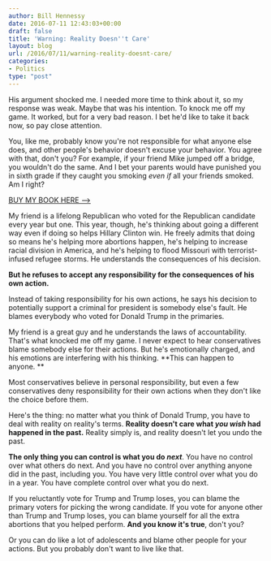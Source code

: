 ```yaml
---
author: Bill Hennessy
date: 2016-07-11 12:43:03+00:00
draft: false
title: 'Warning: Reality Doesn''t Care'
layout: blog
url: /2016/07/11/warning-reality-doesnt-care/
categories:
- Politics
type: "post"
---
```


His argument shocked me. I needed more time to think about it, so my response was weak. Maybe that was his intention. To knock me off my game. It worked, but for a very bad reason. I bet he'd like to take it back now, so pay close attention.

You, like me, probably know you're not responsible for what anyone else does, and other people's behavior doesn't excuse your behavior. You agree with that, don't you? For example, if your friend Mike jumped off a bridge, you wouldn't do the same. And I bet your parents would have punished you in sixth grade if they caught you smoking _even if_ all your friends smoked. Am I right?



[BUY MY BOOK HERE -->](https://amzn.to/29CKIO5)



My friend is a lifelong Republican who voted for the Republican candidate every year but one. This year, though, he's thinking about going a different way even if doing so helps Hillary Clinton win. He freely admits that doing so means he's helping more abortions happen, he's helping to increase racial division in America, and he's helping to flood Missouri with terrorist-infused refugee storms. He understands the consequences of his decision.

**But he refuses to accept any responsibility for the consequences of his own action.**

Instead of taking responsibility for his own actions, he says his decision to potentially support a criminal for president is somebody else's fault. He blames everybody who voted for Donald Trump in the primaries.

My friend is a great guy and he understands the laws of accountability. That's what knocked me off my game. I never expect to hear conservatives blame somebody else for their actions. But he's emotionally charged, and his emotions are interfering with his thinking. **This can happen to anyone. **

Most conservatives believe in personal responsibility, but even a few conservatives deny responsibility for their own actions when they don't like the choice before them.

Here's the thing: no matter what you think of Donald Trump, you have to deal with reality on reality's terms. **Reality doesn't care what _you_ _wish_ had happened in the past.** Reality simply is, and reality doesn't let you undo the past.

**The only thing you can control is what you do _next_**. You have no control over what others do next. And you have no control over anything anyone did in the past, including you. You have very little control over what you do in a year. You have complete control over what you do next.

If you reluctantly vote for Trump and Trump loses, you can blame the primary voters for picking the wrong candidate. If you vote for anyone other than Trump and Trump loses, you can blame yourself for all the extra abortions that you helped perform. **And you know it's true**, don't you?

Or you can do like a lot of adolescents and blame other people for your actions. But you probably don't want to live like that.

